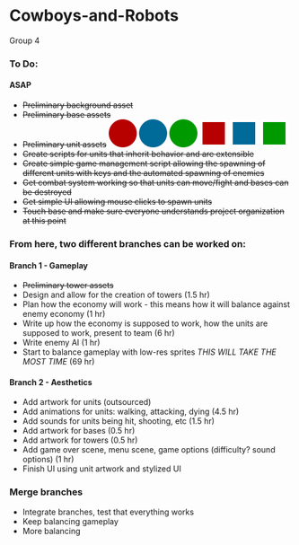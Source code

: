# Cowboys-and-Robots
Group 4


### To Do:

#### ASAP

* ~~Preliminary background asset~~
* ~~Preliminary base assets~~
* ~~Preliminary unit assets~~ ![unit](Assets/GameObjects/Units/Sprites/Red%20Melee.png) ![unit](Assets/GameObjects/Units/Sprites/Blue%20Melee.png) ![unit](Assets/GameObjects/Units/Sprites/Green%20Melee.png) ![unit](Assets/GameObjects/Units/Sprites/Red%20Ranged.png) ![unit](Assets/GameObjects/Units/Sprites/Blue%20Ranged.png) ![unit](Assets/GameObjects/Units/Sprites/Green%20Ranged.png)
* ~~Create scripts for units that inherit behavior and are extensible~~
* ~~Create simple game management script allowing the spawning of different units with keys and the automated spawning of enemies~~
* ~~Get combat system working so that units can move/fight and bases can be destroyed~~
* ~~Get simple UI allowing mouse clicks to spawn units~~
* ~~Touch base and make sure everyone understands project organization at this point~~


### From here, two different branches can be worked on:

#### Branch 1 - Gameplay

* ~~Preliminary tower assets~~
* Design and allow for the creation of towers (1.5 hr)
* Plan how the economy will work - this means how it will balance against enemy economy (1 hr)
* Write up how the economy is supposed to work, how the units are supposed to work, present to team (6 hr)
* Write enemy AI (1 hr)
* Start to balance gameplay with low-res sprites *THIS WILL TAKE THE MOST TIME* (69 hr)

#### Branch 2 - Aesthetics

* Add artwork for units (outsourced)
* Add animations for units: walking, attacking, dying (4.5 hr)
* Add sounds for units being hit, shooting, etc (1.5 hr)
* Add artwork for bases (0.5 hr)
* Add artwork for towers (0.5 hr)
* Add game over scene, menu scene, game options (difficulty? sound options) (1 hr)
* Finish UI using unit artwork and stylized UI

### Merge branches

* Integrate branches, test that everything works
* Keep balancing gameplay
* More balancing


